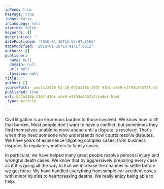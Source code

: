 ```yaml
---
inFeed: true
hasPage: true
inNav: false
inLanguage: null
starred: false
keywords: []
description: ''
datePublished: '2016-01-16T16:57:07.616Z'
dateModified: '2016-01-16T16:41:17.661Z'
authors: []
publisher:
  name: null
  domain: null
  url: null
  favicon: null
title: ''
author: []
sourcePath: _posts/2016-01-16-047a128b-210f-410c-a6e9-e3f93c84572f.md
published: true
url: 047a128b-210f-410c-a6e9-e3f93c84572f/index.html
_type: Article

---
```

Civil litigation is an enormous burden to those involved. We know how to lift that burden. Most people don't want to have a conflict, but sometimes they find themselves unable to move ahead until a dispute is resolved. That's when they need someone who understands how courts resolve disputes. We have years of experience litigating complex cases, from business disputes to regulatory matters to family cases. 

In particular, we have helped many great people resolve personal injury and wrongful death cases. We know that by aggressively preparing every case as if it is going all the way to trial we increase the chances to settle before we get there. We have handled everything from simple car accident cases with minor injuries to heartbreaking deaths. We really enjoy being able to help.